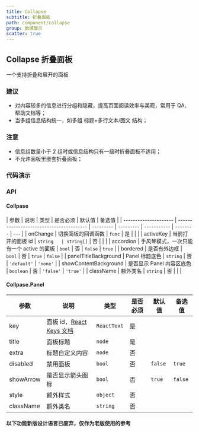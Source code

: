```yaml
---
title: Collapse
subtitle: 折叠面板
path: component/collapse
group: 数据展示
scatter: true
---
```


## Collapse 折叠面板

一个支持折叠和展开的面板

### 建议

- 对内容较多的信息进行分组和隐藏，提高页面阅读效率与美观，常用于 QA、帮助文档等；
- 当多组信息结构统一，如多组 标题+多行文本/图文 结构；

### 注意

- 信息组数量小于 2 组时或信息结构只有一级时折叠面板不适用；
- 不允许面板里嵌套折叠面板；

### 代码演示

<!-- demo-slot-3 -->
<!-- demo-slot-2 -->
<!-- demo-slot-5 -->

### API

#### Collpase

| 参数                  | 说明                                     | 类型      | 是否必须  | 默认值      | 备选值   |
| --------------------- | ---------------------------------------- | --------- | --------- | ----------- | -------- | --- |
| onChange              | 切换面板的回调函数                       | `func`    | 是        |             |          |
| activeKey             | 当前打开的面板 id                        | `string   | string[]` | 否          |          |     |
| accordion             | 手风琴模式，一次只能有一个 active 的面板 | `bool`    | 否        | `false`     | `true`   |
| bordered              | 是否有外边框                             | `bool`    | 否        | `true`      | `false`  |
| panelTitleBackground  | Panel 标题底色                           | `string`  | 否        | `'default'` | `'none'` |
| showContentBackground | 是否显示 Panel 内容区底色                | `boolean` | 否        | `'false'`   | `'true'` |
| className             | 额外类名                                 | `string`  | 否        |             |          |

#### Collpase.Panel

| 参数      | 说明                                                                          | 类型        | 是否必须 | 默认值  | 备选值  |
| --------- | ----------------------------------------------------------------------------- | ----------- | -------- | ------- | ------- |
| key       | 面板 id，[React Keys 文档](https://reactjs.org/docs/lists-and-keys.html#keys) | `ReactText` | 是       |         |         |
| title     | 面板标题                                                                      | `node`      | 是       |         |         |
| extra     | 标题自定义内容                                                                | `node`      | 否       |         |         |
| disabled  | 禁用面板                                                                      | `bool`      | 否       | `false` | `true`  |
| showArrow | 是否显示箭头图标                                                              | `bool`      | 否       | `true`  | `false` |
| style     | 额外样式                                                                      | `object`    | 否       |         |         |
| className | 额外类名                                                                      | `string`    | 否       |         |         |

#### 以下功能新版设计语言已废弃，仅作为老版使用的参考

<!-- demo-slot-1 -->
<!-- demo-slot-4 -->
